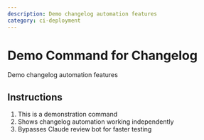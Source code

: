 ```yaml
---
description: Demo changelog automation features
category: ci-deployment
---
```


# Demo Command for Changelog

Demo changelog automation features

## Instructions

1. This is a demonstration command
2. Shows changelog automation working independently
3. Bypasses Claude review bot for faster testing
